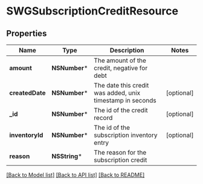 # SWGSubscriptionCreditResource

## Properties
Name | Type | Description | Notes
------------ | ------------- | ------------- | -------------
**amount** | **NSNumber*** | The amount of the credit, negative for debt | 
**createdDate** | **NSNumber*** | The date this credit was added, unix timestamp in seconds | [optional] 
**_id** | **NSNumber*** | The id of the credit record | [optional] 
**inventoryId** | **NSNumber*** | The id of the subscription inventory entry | [optional] 
**reason** | **NSString*** | The reason for the subscription credit | 

[[Back to Model list]](../README.md#documentation-for-models) [[Back to API list]](../README.md#documentation-for-api-endpoints) [[Back to README]](../README.md)


